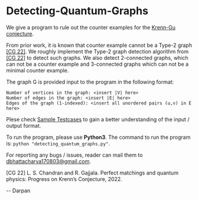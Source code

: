 # Detecting-Quantum-Graphs

We give a program to rule out the counter examples for the [Krenn-Gu conjecture](https://mariokrenn.wordpress.com/graph-theory-question/).

From prior work, it is known that counter example cannot be a Type-2 graph [[CG 22]](/2202.05562.pdf). We roughly implement the Type-2 graph detection algorithm from [[CG 22]](/2202.05562.pdf) to detect such graphs. We also detect 2-connected graphs, which can not be a counter example and 3-connected graphs which can not be a minimal counter example. 

The graph G is provided input to the program in the following format:
```
Number of vertices in the graph: <insert |V| here>
Number of edges in the graph: <insert |E| here>
Edges of the graph (1-indexed): <insert all unordered pairs (u,v) in E here>
```

Plese check [Sample Testcases](/sample_testcases.txt) to gain a better understanding of the input / output format.

To run the program, please use **Python3**.
The command to run the program is:
`python "detecting_quantum_graphs.py"`.

For reporting any bugs / issues, reader can mail them to [dbhattacharya170803@gmail.com](mailto:dbhattacharya170803@gmail.com).

[CG 22] L. S. Chandran and R. Gajjala. Perfect matchings and quantum physics: Progress on Krenn’s Conjecture, 2022.

-- Darpan
